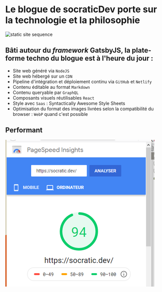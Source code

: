 # Le blogue de socraticDev porte sur la technologie et la philosophie

![static site sequence](https://dzone.com/storage/temp/11453293-static-site-generator.jpg)

## Bâti autour du _framework_ GatsbyJS, la plate-forme techno du blogue est à l'heure du jour : 

- Site web généré via ``NodeJS``
- Site web hébergé sur un ``CDN``
- Pipeline d'intégration et déploiement continu via ``GitHub`` et ``Netlify``
- Contenu éditable au format ``Markdown``
- Contenu queryable par ``GraphQL``
- Composants visuels réutilisables ``React``
- Style avec ``Saas`` : Syntactically Awesome Style Sheets
- Optimisation du format des images livrées selon la compatibilité du browser : ``WebP`` quand c'est possible

## Performant

![Métrique de performance du site](src/images/pageSpeedDesktop.png?raw=true)

